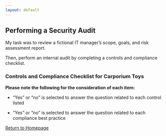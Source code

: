 ```yaml
---
layout: default
---
```


## Performing a Security Audit

My task was to review a fictional IT manager’s scope, goals, and risk assessment report.

Then, perform an internal audit by completing a controls and compliance checklist.

### Controls and Compliance Checklist for Carporium Toys

__Please note the following for the consideration of each item:__
* “Yes” or “no” is selected to answer the question related to each control listed

* “Yes” or “no” is selected to answer the question related to each compliance best practice

[Return to Homepage](./)
